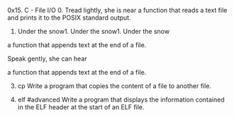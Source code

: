 0x15. C - File I/O
0. Tread lightly, she is near
 a function that reads a text file and prints it to the POSIX standard output.

1. Under the snow1. Under the snow1. Under the snow

a function that appends text at the end of a file.

Speak gently, she can hear

a function that appends text at the end of a file.

3. cp
Write a program that copies the content of a file to another file.

4. elf
#advanced
Write a program that displays the information contained in the ELF header at the start of an ELF file.
